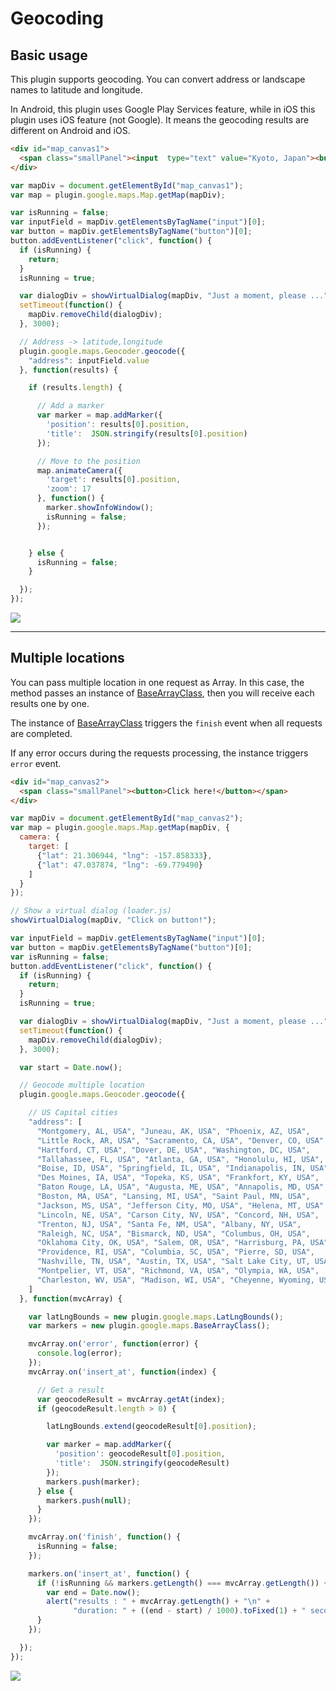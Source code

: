 # Geocoding

## Basic usage

This plugin supports geocoding. You can convert address or landscape names to latitude and longitude.

In Android, this plugin uses Google Play Services feature, while in iOS this plugin uses iOS feature (not Google).
It means the geocoding results are different on Android and iOS.

```html
<div id="map_canvas1">
  <span class="smallPanel"><input  type="text" value="Kyoto, Japan"><button>Search</button></span>
</div>
```

```js
var mapDiv = document.getElementById("map_canvas1");
var map = plugin.google.maps.Map.getMap(mapDiv);

var isRunning = false;
var inputField = mapDiv.getElementsByTagName("input")[0];
var button = mapDiv.getElementsByTagName("button")[0];
button.addEventListener("click", function() {
  if (isRunning) {
    return;
  }
  isRunning = true;

  var dialogDiv = showVirtualDialog(mapDiv, "Just a moment, please ...");
  setTimeout(function() {
    mapDiv.removeChild(dialogDiv);
  }, 3000);

  // Address -> latitude,longitude
  plugin.google.maps.Geocoder.geocode({
    "address": inputField.value
  }, function(results) {

    if (results.length) {

      // Add a marker
      var marker = map.addMarker({
        'position': results[0].position,
        'title':  JSON.stringify(results[0].position)
      });

      // Move to the position
      map.animateCamera({
        'target': results[0].position,
        'zoom': 17
      }, function() {
        marker.showInfoWindow();
        isRunning = false;
      });


    } else {
      isRunning = false;
    }

  });
});
```


![](image1.gif)

----

## Multiple locations

You can pass multiple location in one request as Array.
In this case, the method passes an instance of [BaseArrayClass](../../BaseArrayClass/README.md),
then you will receive each results one by one.

The instance of [BaseArrayClass](../../BaseArrayClass/README.md) triggers the `finish` event
when all requests are completed.

If any error occurs during the requests processing, the instance triggers `error` event.


```html
<div id="map_canvas2">
  <span class="smallPanel"><button>Click here!</button></span>
</div>
```

```js
var mapDiv = document.getElementById("map_canvas2");
var map = plugin.google.maps.Map.getMap(mapDiv, {
  camera: {
    target: [
      {"lat": 21.306944, "lng": -157.858333},
      {"lat": 47.037874, "lng": -69.779490}
    ]
  }
});

// Show a virtual dialog (loader.js)
showVirtualDialog(mapDiv, "Click on button!");

var inputField = mapDiv.getElementsByTagName("input")[0];
var button = mapDiv.getElementsByTagName("button")[0];
var isRunning = false;
button.addEventListener("click", function() {
  if (isRunning) {
    return;
  }
  isRunning = true;

  var dialogDiv = showVirtualDialog(mapDiv, "Just a moment, please ...");
  setTimeout(function() {
    mapDiv.removeChild(dialogDiv);
  }, 3000);

  var start = Date.now();

  // Geocode multiple location
  plugin.google.maps.Geocoder.geocode({

    // US Capital cities
    "address": [
      "Montgomery, AL, USA", "Juneau, AK, USA", "Phoenix, AZ, USA",
      "Little Rock, AR, USA", "Sacramento, CA, USA", "Denver, CO, USA",
      "Hartford, CT, USA", "Dover, DE, USA", "Washington, DC, USA",
      "Tallahassee, FL, USA", "Atlanta, GA, USA", "Honolulu, HI, USA",
      "Boise, ID, USA", "Springfield, IL, USA", "Indianapolis, IN, USA",
      "Des Moines, IA, USA", "Topeka, KS, USA", "Frankfort, KY, USA",
      "Baton Rouge, LA, USA", "Augusta, ME, USA", "Annapolis, MD, USA",
      "Boston, MA, USA", "Lansing, MI, USA", "Saint Paul, MN, USA",
      "Jackson, MS, USA", "Jefferson City, MO, USA", "Helena, MT, USA",
      "Lincoln, NE, USA", "Carson City, NV, USA", "Concord, NH, USA",
      "Trenton, NJ, USA", "Santa Fe, NM, USA", "Albany, NY, USA",
      "Raleigh, NC, USA", "Bismarck, ND, USA", "Columbus, OH, USA",
      "Oklahoma City, OK, USA", "Salem, OR, USA", "Harrisburg, PA, USA",
      "Providence, RI, USA", "Columbia, SC, USA", "Pierre, SD, USA",
      "Nashville, TN, USA", "Austin, TX, USA", "Salt Lake City, UT, USA",
      "Montpelier, VT, USA", "Richmond, VA, USA", "Olympia, WA, USA",
      "Charleston, WV, USA", "Madison, WI, USA", "Cheyenne, Wyoming, USA"
    ]
  }, function(mvcArray) {

    var latLngBounds = new plugin.google.maps.LatLngBounds();
    var markers = new plugin.google.maps.BaseArrayClass();

    mvcArray.on('error', function(error) {
      console.log(error);
    });
    mvcArray.on('insert_at', function(index) {

      // Get a result
      var geocodeResult = mvcArray.getAt(index);
      if (geocodeResult.length > 0) {

        latLngBounds.extend(geocodeResult[0].position);

        var marker = map.addMarker({
          'position': geocodeResult[0].position,
          'title':  JSON.stringify(geocodeResult)
        });
        markers.push(marker);
      } else {
        markers.push(null);
      }
    });

    mvcArray.on('finish', function() {
      isRunning = false;
    });

    markers.on('insert_at', function() {
      if (!isRunning && markers.getLength() === mvcArray.getLength()) {
        var end = Date.now();
        alert("results : " + mvcArray.getLength() + "\n" +
              "duration: " + ((end - start) / 1000).toFixed(1) + " seconds");
      }
    });

  });
});

```

![](image2.gif)
